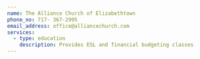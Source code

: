 ```yaml
---
name: The Alliance Church of Elizabethtown
phone_no: 717- 367-2995
email_address: office@alliancechurch.com
services:
  - type: education
    description: Provides ESL and financial budgeting classes
---
```

